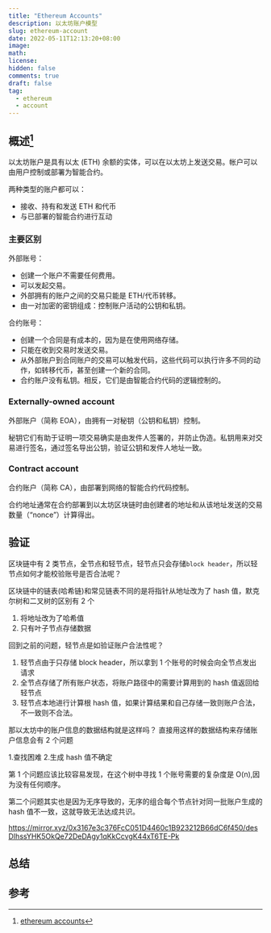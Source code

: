 ```yaml
---
title: "Ethereum Accounts"
description: 以太坊账户模型
slug: ethereum-account
date: 2022-05-11T12:13:20+08:00
image:
math:
license:
hidden: false
comments: true
draft: false
tag:
  - ethereum
  - account
---
```


## 概述[^1]

以太坊账户是具有以太 (ETH) 余额的实体，可以在以太坊上发送交易。帐户可以由用户控制或部署为智能合约。

两种类型的账户都可以：

- 接收、持有和发送 ETH 和代币
- 与已部署的智能合约进行互动

### 主要区别

外部账号：

- 创建一个账户不需要任何费用。
- 可以发起交易。
- 外部拥有的账户之间的交易只能是 ETH/代币转移。
- 由一对加密的密钥组成：控制账户活动的公钥和私钥。

合约账号：

- 创建一个合同是有成本的，因为是在使用网络存储。
- 只能在收到交易时发送交易。
- 从外部账户到合同账户的交易可以触发代码，这些代码可以执行许多不同的动作，如转移代币，甚至创建一个新的合同。
- 合约账户没有私钥。相反，它们是由智能合约代码的逻辑控制的。

### Externally-owned account

外部账户（简称 EOA），由拥有一对秘钥（公钥和私钥）控制。

秘钥它们有助于证明一项交易确实是由发件人签署的，并防止伪造。私钥用来对交易进行签名，通过签名导出公钥，验证公钥和发件人地址一致。

### Contract account

合约账户（简称 CA），由部署到网络的智能合约代码控制。

合约地址通常在合约部署到以太坊区块链时由创建者的地址和从该地址发送的交易数量（“nonce”）计算得出。

## 验证

区块链中有 2 类节点，全节点和轻节点，轻节点只会存储`block header`，所以轻节点如何才能校验账号是否合法呢？

区块链中的链表(哈希链)和常见链表不同的是将指针从地址改为了 hash 值，默克尔树和二叉树的区别有 2 个

1. 将地址改为了哈希值
2. 只有叶子节点存储数据

回到之前的问题，轻节点是如验证账户合法性呢？

1. 轻节点由于只存储 block header，所以拿到 1 个账号的时候会向全节点发出请求
2. 全节点存储了所有账户状态，将账户路径中的需要计算用到的 hash 值返回给轻节点
3. 轻节点本地进行计算根 hash 值，如果计算结果和自己存储一致则账户合法，不一致则不合法。

那以太坊中的账户信息的数据结构就是这样吗？
直接用这样的数据结构来存储账户信息会有 2 个问题

1.查找困难 2.生成 hash 值不确定

第 1 个问题应该比较容易发现，在这个树中寻找 1 个账号需要的复杂度是 O(n),因为没有任何顺序。

第二个问题其实也是因为无序导致的，无序的组合每个节点针对同一批账户生成的 hash 值不一致，这就导致无法达成共识。

https://mirror.xyz/0x3167e3c376FcC051D4460c1B923212B66dC6f450/desDIhssYHK5OkQe72DeDAgy1qKkCcvgK44xT6TE-Pk

## 总结

## 参考

[^1]: [ethereum accounts](https://ethereum.org/en/developers/docs/accounts/)
